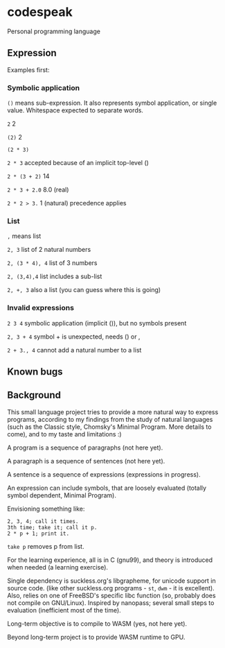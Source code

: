 # codespeak
Personal programming language

## Expression

Examples first:

### Symbolic application

`()` means sub-expression.
It also represents symbol application, or single value.
Whitespace expected to separate words.

`2` 2

`(2)` 2

`(2 * 3)`

`2 * 3` accepted because of an implicit top-level ()

`2 * (3 + 2)` 14

`2 * 3 + 2.0` 8.0 (real) 

`2 * 2 > 3.` 1 (natural) precedence applies

### List

`,` means list

`2, 3` list of 2 natural numbers

`2, (3 * 4), 4` list of 3 numbers

`2, (3,4),4` list includes a sub-list

`2, +, 3` also a list (you can guess where this is going)

### Invalid expressions

`2 3 4` symbolic application (implicit ()), but no symbols present

`2, 3 + 4` symbol + is unexpected, needs () or ,

`2 + 3., 4` cannot add a natural number to a list

## Known bugs


## Background

This small language project tries to provide a more natural way to express programs, 
according to my findings from the study of natural languages 
(such as the Classic style, Chomsky's Minimal Program. More details to come),
and to my taste and limitations :)

A program is a sequence of paragraphs (not here yet).

A paragraph is a sequence of sentences (not here yet).

A sentence is a sequence of expressions (expressions in progress).

An expression can include symbols, that are loosely evaluated (totally symbol dependent, Minimal Program).

Envisioning something like:

```
2, 3, 4; call it times. 
3th time; take it; call it p. 
2 * p + 1; print it.
```

`take p` removes p from list.

For the learning experience, all is in C (gnu99), and theory is introduced when needed (a learning exercise).

Single dependency is suckless.org's libgrapheme, for unicode support in source code.
(like other suckless.org programs - `st`, `dwm` - it is excellent).
Also, relies on one of FreeBSD's specific libc function (so, probably does not compile on GNU/Linux).
Inspired by nanopass; several small steps to evaluation (inefficient most of the time).

Long-term objective is to compile to WASM (yes, not here yet).

Beyond long-term project is to provide WASM runtime to GPU.


